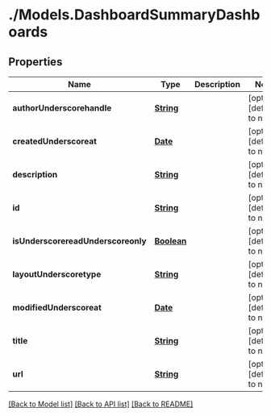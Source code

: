 # ./Models.DashboardSummaryDashboards
## Properties

Name | Type | Description | Notes
------------ | ------------- | ------------- | -------------
**authorUnderscorehandle** | [**String**][1] |  | [optional] [default to null]
**createdUnderscoreat** | [**Date**][2] |  | [optional] [default to null]
**description** | [**String**][1] |  | [optional] [default to null]
**id** | [**String**][1] |  | [optional] [default to null]
**isUnderscorereadUnderscoreonly** | [**Boolean**][3] |  | [optional] [default to null]
**layoutUnderscoretype** | [**String**][1] |  | [optional] [default to null]
**modifiedUnderscoreat** | [**Date**][2] |  | [optional] [default to null]
**title** | [**String**][1] |  | [optional] [default to null]
**url** | [**String**][1] |  | [optional] [default to null]

[[Back to Model list]][4] [[Back to API list]][5] [[Back to README]][6]

[1]: string.md
[2]: DateTime.md
[3]: boolean.md
[4]: ../README.md#documentation-for-models
[5]: ../README.md#documentation-for-api-endpoints
[6]: ../README.md
